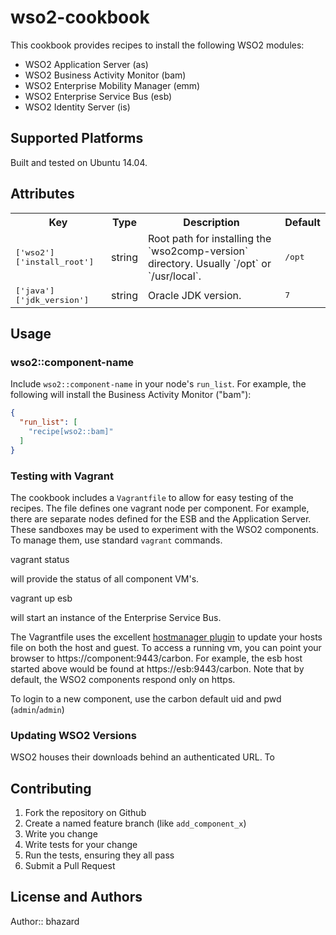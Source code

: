 # wso2-cookbook

This cookbook provides recipes to install the following WSO2 modules:

* WSO2 Application Server (as)
* WSO2 Business Activity Monitor (bam)
* WSO2 Enterprise Mobility Manager (emm)
* WSO2 Enterprise Service Bus (esb)
* WSO2 Identity Server (is)

## Supported Platforms

Built and tested on Ubuntu 14.04.

## Attributes

<table>
  <tr>
    <th>Key</th>
    <th>Type</th>
    <th>Description</th>
    <th>Default</th>
  </tr>
  <tr>
    <td><tt>['wso2']['install_root']</tt></td>
    <td>string</td>
    <td>Root path for installing the `wso2comp-version` directory.  Usually `/opt` or `/usr/local`.</td>
    <td><tt>/opt</tt></td>
  </tr>
  <tr>
    <td><tt>['java']['jdk_version']</tt></td>
    <td>string</td>
    <td>Oracle JDK version.</td>
    <td><tt>7</tt></td>
  </tr>
</table>

## Usage

### wso2::component-name

Include `wso2::component-name` in your node's `run_list`.  For example, the
following will install the Business Activity Monitor ("bam"):

```json
{
  "run_list": [
    "recipe[wso2::bam]"
  ]
}
```

### Testing with Vagrant

The cookbook includes a `Vagrantfile` to allow for easy testing of the
recipes.  The file defines one vagrant node per component.  For example, there
are separate nodes defined for the ESB and the Application Server.  These 
sandboxes may be used to experiment with the WSO2 components.  To manage them,
use standard `vagrant` commands.

   vagrant status

will provide the status of all component VM's.

   vagrant up esb

will start an instance of the Enterprise Service Bus.

The Vagrantfile uses the excellent 
[hostmanager plugin](https://github.com/smdahlen/vagrant-hostmanager) to 
update your hosts file on both the host and guest.  To access a running vm, 
you can point your browser to https://component:9443/carbon.  For example, the 
esb host started above would be found at
https://esb:9443/carbon.  Note that by default, the WSO2 components respond only
on https.

To login to a new component, use the carbon default uid and pwd (`admin`/`admin`)

### Updating WSO2 Versions

WSO2 houses their downloads behind an authenticated URL.  To

## Contributing

1. Fork the repository on Github
2. Create a named feature branch (like `add_component_x`)
3. Write you change
4. Write tests for your change
5. Run the tests, ensuring they all pass
6. Submit a Pull Request

## License and Authors

Author:: bhazard
